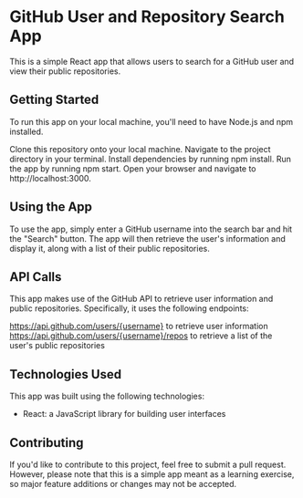 # GitHub User and Repository Search App

This is a simple React app that allows users to search for a GitHub user and view their public repositories.

## Getting Started

To run this app on your local machine, you'll need to have Node.js and npm installed.

Clone this repository onto your local machine.
Navigate to the project directory in your terminal.
Install dependencies by running npm install.
Run the app by running npm start.
Open your browser and navigate to http://localhost:3000.

## Using the App

To use the app, simply enter a GitHub username into the search bar and hit the "Search" button. The app will then retrieve the user's information and display it, along with a list of their public repositories.

## API Calls
This app makes use of the GitHub API to retrieve user information and public repositories. Specifically, it uses the following endpoints:

https://api.github.com/users/{username} to retrieve user information
https://api.github.com/users/{username}/repos to retrieve a list of the user's public repositories

## Technologies Used

This app was built using the following technologies:
- React: a JavaScript library for building user interfaces

## Contributing
If you'd like to contribute to this project, feel free to submit a pull request. However, please note that this is a simple app meant as a learning exercise, so major feature additions or changes may not be accepted.
